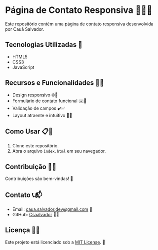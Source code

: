 # Página de Contato Responsiva 💼📞📧

Este repositório contém uma página de contato responsiva desenvolvida por Cauã Salvador.

## Tecnologias Utilizadas 🚀

- HTML5
- CSS3
- JavaScript

## Recursos e Funcionalidades 🎯💡

- Design responsivo 🌐📱
- Formulário de contato funcional ✉️📝
- Validação de campos ✔️✅
- Layout atraente e intuitivo 🎨💫

## Como Usar 📋🔧

1. Clone este repositório.
2. Abra o arquivo `index.html` em seu navegador.

## Contribuição 🤝🌟

Contribuições são bem-vindas! 🙌

## Contato 📞📬

- Email: caua.salvador.dev@gmail.com 📧
- GitHub: [Csaalvador](https://github.com/Csaalvador) 🐱‍💻

## Licença 📄📝

Este projeto está licenciado sob a [MIT License](LICENSE). 📜
